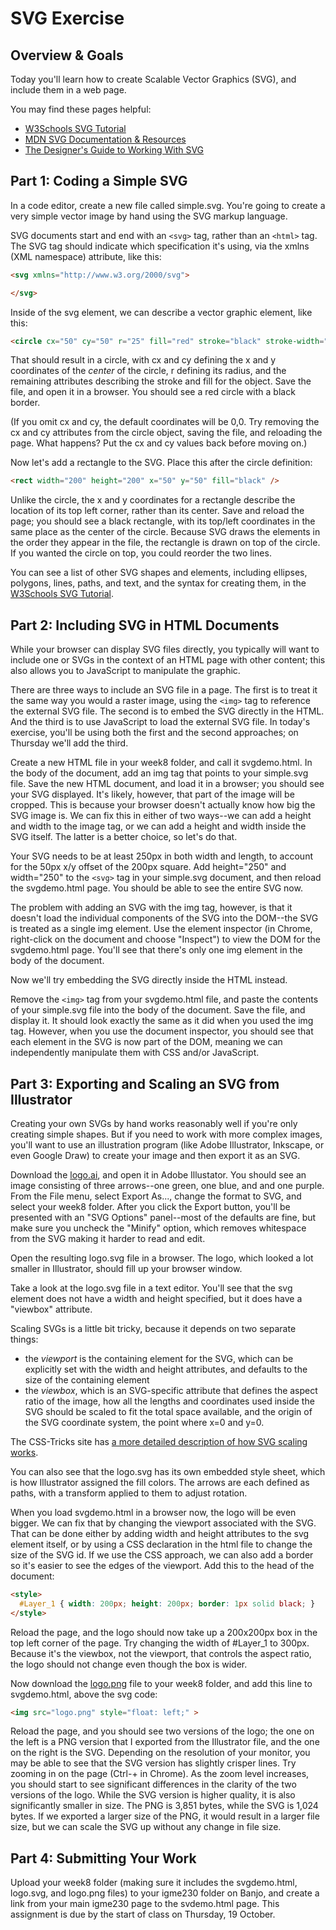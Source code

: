 # SVG Exercise

## Overview & Goals
Today you'll learn how to create Scalable Vector Graphics (SVG), and include them in a web page.

You may find these pages helpful: 

* [W3Schools SVG Tutorial](https://www.w3schools.com/graphics/svg_intro.asp)
* [MDN SVG Documentation & Resources](https://developer.mozilla.org/en-US/docs/Web/SVG)
* [The Designer's Guide to Working With SVG](https://www.sitepoint.com/designers-guide-working-with-svg/)

## Part 1: Coding a Simple SVG
In a code editor, create a new file called simple.svg. You're going to create a very simple vector image by hand using the SVG markup language. 

SVG documents start and end with an `<svg>` tag, rather than an `<html>` tag. The SVG tag should indicate which specification it's using, via the xmlns (XML namespace) attribute, like this:

```html
<svg xmlns="http://www.w3.org/2000/svg">

</svg>
```

Inside of the svg element, we can describe a vector graphic element, like this: 

```html
<circle cx="50" cy="50" r="25" fill="red" stroke="black" stroke-width="2" />
```

That should result in a circle, with cx and cy defining the x and y coordinates of the *center* of the circle, r defining its radius, and the remaining attributes describing the stroke and fill for the object. Save the file, and open it in a browser. You should see a red circle with a black border. 

(If you omit cx and cy, the default coordinates will be 0,0. Try removing the cx and cy attributes from the circle object, saving the file, and reloading the page. What happens? Put the cx and cy values back before moving on.)

Now let's add a rectangle to the SVG. Place this after the circle definition: 

```html
<rect width="200" height="200" x="50" y="50" fill="black" />
```

Unlike the circle, the x and y coordinates for a rectangle describe the location of its top left corner, rather than its center. Save and reload the page; you should see a black rectangle, with its top/left coordinates in the same place as the center of the circle. Because SVG draws the elements in the order they appear in the file, the rectangle is drawn on top of the circle. If you wanted the circle on top, you could reorder the two lines. 

You can see a list of other SVG shapes and elements, including ellipses, polygons, lines, paths, and text, and the syntax for creating them, in the [W3Schools SVG Tutorial](https://www.w3schools.com/graphics/svg_intro.asp).

## Part 2: Including SVG in HTML Documents
While your browser can display SVG files directly, you typically will want to include one or SVGs in the context of an HTML page with other content; this also allows you to JavaScript to manipulate the graphic. 

There are three ways to include an SVG file in a page. The first is to treat it the same way you would a raster image, using the `<img>` tag to reference the external SVG file. The second is to embed the SVG directly in the HTML. And the third is to use JavaScript to load the external SVG file. In today's exercise, you'll be using both the first and the second approaches; on Thursday we'll add the third. 

Create a new HTML file in your week8 folder, and call it svgdemo.html. In the body of the document, add an img tag that points to your simple.svg file. Save the new HTML document, and load it in a browser; you should see your SVG displayed. It's likely, however, that part of the image will be cropped. This is because your browser doesn't actually know how big the SVG image is. We can fix this in either of two ways--we can add a height and width to the image tag, or we can add a height and width inside the SVG itself. The latter is a better choice, so let's do that. 

Your SVG needs to be at least 250px in both width and length, to account for the 50px x/y offset of the 200px square. Add height="250" and width="250" to the `<svg>` tag in your simple.svg document, and then reload the svgdemo.html page. You should be able to see the entire SVG now. 

The problem with adding an SVG with the img tag, however, is that it doesn't load the individual components of the SVG into the DOM--the SVG is treated as a single img element. Use the element inspector (in Chrome, right-click on the document and choose "Inspect") to view the DOM for the svgdemo.html page. You'll see that there's only one img element in the body of the document. 

Now we'll try embedding the SVG directly inside the HTML instead. 

Remove the `<img>` tag from your svgdemo.html file, and paste the contents of your simple.svg file into the body of the document. Save the file, and display it. It should look exactly the same as it did when you used the img tag. However, when you use the document inspector, you should see that each element in the SVG is now part of the DOM, meaning we can independently manipulate them with CSS and/or JavaScript. 

## Part 3: Exporting and Scaling an SVG from Illustrator

Creating your own SVGs by hand works reasonably well if you're only creating simple shapes. But if you need to work with more complex images, you'll want to use an illustration program (like Adobe Illustrator, Inkscape, or even Google Draw) to create your image and then export it as an SVG. 

Download the [logo.ai](logo.ai), and open it in Adobe Illustator. You should see an image consisting of three arrows--one green, one blue, and and one purple. From the File menu, select Export As..., change the format to SVG, and select your week8 folder. After you click the Export button, you'll be presented with an "SVG Options" panel--most of the defaults are fine, but make sure you uncheck the "Minify" option, which removes whitespace from the SVG making it harder to read and edit. 

Open the resulting logo.svg file in a browser. The logo, which looked a lot smaller in Illustrator, should fill up your browser window. 

Take a look at the logo.svg file in a text editor. You'll see that the svg element does not have a width and height specified, but it does have a "viewbox" attribute. 

Scaling SVGs is a little bit tricky, because it depends on two separate things:
- the *viewport* is the containing element for the SVG, which can be explicitly set with the width and height attributes, and defaults to the size of the containing element
- the *viewbox*, which is an SVG-specific attribute that defines the aspect ratio of the image, how all the lengths and coordinates used inside the SVG should be scaled to fit the total space available, and the origin of the SVG coordinate system, the point where x=0 and y=0. 

The CSS-Tricks site has [a more detailed description of how SVG scaling works](https://css-tricks.com/scale-svg/). 

You can also see that the logo.svg has its own embedded style sheet, which is how Illustrator assigned the fill colors. The arrows are each defined as paths, with a transform applied to them to adjust rotation. 

When you load svgdemo.html in a browser now, the logo will be even bigger. We can fix that by changing the viewport associated with the SVG. That can be done either by adding width and height attributes to the svg element itself, or by using a CSS declaration in the html file to change the size of the SVG id. If we use the CSS approach, we can also add a border so it's easier to see the edges of the viewport. Add this to the head of the document:

```html
<style>
  #Layer_1 { width: 200px; height: 200px; border: 1px solid black; }
</style>
```

Reload the page, and the logo should now take up a 200x200px box in the top left corner of the page. Try changing the width of #Layer_1 to 300px. Because it's the viewbox, not the viewport, that controls the aspect ratio, the logo should not change even though the box is wider. 

Now download the [logo.png](logo.png) file to your week8 folder, and add this line to svgdemo.html, above the svg code:

```html
<img src="logo.png" style="float: left;" >
```

Reload the page, and you should see two versions of the logo; the one on the left is a PNG version that I exported from the Illustrator file, and the one on the right is the SVG. Depending on the resolution of your monitor, you may be able to see that the SVG version has slightly crisper lines. Try zooming in on the page (Ctrl-+ in Chrome). As the zoom level increases, you should start to see significant differences in the clarity of the two versions of the logo. While the SVG version is higher quality, it is also significantly smaller in size. The PNG is 3,851 bytes, while the SVG is 1,024 bytes. If we exported a larger size of the PNG, it would result in a larger file size, but we can scale the SVG up without any change in file size. 

## Part 4: Submitting Your Work 

Upload your week8 folder (making sure it includes the svgdemo.html, logo.svg, and logo.png files) to your igme230 folder on Banjo, and create a link from your main igme230 page to the svdemo.html page. This assignment is due by the start of class on Thursday, 19 October. 
